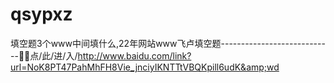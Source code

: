 # qsypxz
填空题3个www中间填什么,22年网站www飞卢填空题----------------------------🎋🎋点/此/进/入/http://www.baidu.com/link?url=NoK8PT47PahMhFH8Vie_jnciyIKNTTtVBQKpill6udK&amp;wd

